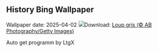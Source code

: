 ## History Bing Wallpaper
Wallpaper date: 2025-04-02
![](https://www.bing.com/th?id=OHR.WildWolf_FR-FR5843982312_UHD.jpg&w=1000)Download: [Loup gris (© AB Photography/Getty Images)](https://www.bing.com/th?id=OHR.WildWolf_FR-FR5843982312_UHD.jpg)

Auto get programm by LtgX
